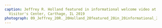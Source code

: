 ```yaml
---
caption: Jeffrey R. Holland featured in informational welcome video at Carthage Jail
  Visitor's Center, Carthage, IL 2019
photograph: 09_Jeffrey_20R._20Holland_20featured_20in_20informational_20welcome_20video_20at_20Carthage_20Jail_20Visitor_27s_20Center_2C_20Carthage_2C_20IL_202019.jpg
---
```

